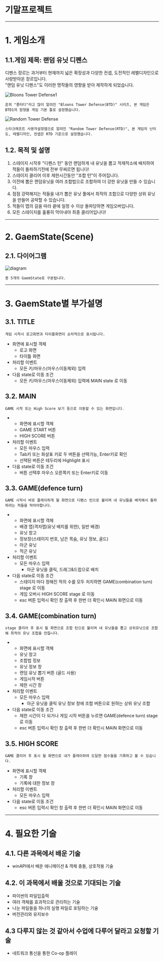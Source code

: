 기말프로젝트
============
---------------------------------------
# 1. 게임소개
## 1.1.게임 제목: 랜덤 유닛 디펜스
디펜스 장르는 과거부터 현재까지 넓은 확장성과 다양한 컨셉, 도전적인 레벨디자인으로 사랑받아온 장르입니다.   
"랜덤 유닛 디펜스"도 이러한 명작들의 영향을 받아 제작하게 되었습니다.

![Bloons Tower Defense1](/TermProject/path/BTD1.jpg)
```
흔히 "풍타디"라고 많이 알려진 "Bloons Tower Defense(BTD)" 시리즈, 본 게임은 BTD1의 원형을 게임 기본 틀로 설정했습니다.
```
![Random Tower Defense](/TermProject/path/RTD.jpg)   
```
스타크래프트 사용자설정맵으로 알려진 "Random Tower Defense(RTD)", 본 게임의 난이도, 레벨디자인, 컨셉은 RTD 기준으로 설정했습니다.
```

## 1.2. 목적 및 설명
1. 스테이지 시작후 "디펜스 턴" 동안 랜덤하게 내 유닛을 뽑고 적재적소에 배치하여 적들이 돌파하기전에 전부 무찌르면 됩니다!   
2. 스테이지 클리어 이후 제한시간동안 "조합 턴"이 주어집니다.   
3. 이전에 뽑은 랜덤유닛을 여러 조합법으로 조합하여 더 강한 유닛을 만들 수 있습니다.   
4. 점점 강력해지는 적들을 내가 뽑은 유닛 풀에서 최적의 조합으로 다양한 상위 유닛을 만들어 공략할 수 있습니다.  
5. 적들이 맵의 길을 따라 끝에 일정 수 이상 돌파당하면 게임오버입니다.
6. 모든 스테이지를 훌륭히 막아내야 최종 클리어입니다!

---------------------------------------

# 2. GaemState(Scene)
## 2.1. 다이어그램
![diagram](/TermProject/path/Diagram.png)
```
총 5개의 GaemState로 구분됩니다.
```

---------------------------------------

# 3. GaemState별 부가설명
## 3.1. TITLE
```
게임 시작시 로고화면과 타이틀화면이 순차적으로 표시됩니다.
```
* 화면에 표시할 객체
  * 로고 화면
  * 타이틀 화면
* 처리할 이벤트
  * 모든 키/마우스(마우스이동제외) 입력
* 다음 state로 이동 조건
  * 모든 키/마우스(마우스이동제외) 입력에 MAIN state 로 이동

## 3.2. MAIN
```
GAME 시작 또는 High Score 보기 등으로 이동할 수 있는 화면입니다.
```
* * 화면에 표시할 객체
  * GAME START 버튼
  * HIGH SCORE 버튼
* 처리할 이벤트
  * 모든 마우스 입력
  * Tab키 또는 화살표 키로 두 버튼을 선택가능, Enter키로 확인
  * 선택된 버튼은 테두리에 Highlight 표시
* 다음 state로 이동 조건
  * 버튼 선택후 마우스 오른쪽키 또는 Enter키로 이동
  
## 3.3. GAME(defence turn)
```
GAME 시작시 바로 플레이하게 될 화면으로 디펜스 턴으로 불리며 내 유닛들을 배치해서 돌파하려는 적들을 막아야합니다.
```
* * 화면에 표시할 객체
  * 배경 맵(격자맵(유닛 배치를 위한), 일반 배경)
  * 유닛 창고
  * 정보창(스테이지 번호, 남은 목숨, 유닛 정보, 골드)
  * 아군 유닛
  * 적군 유닛
* 처리할 이벤트
  * 모든 마우스 입력
    * 아군 유닛을 클릭, 드래그&드랍으로 배치
* 다음 state로 이동 조건
  * 스테이지 마다 정해진 적의 수를 모두 처치하면 GAME(combination turn) stage 로 이동
  * 게임 오버시 HIGH SCORE stage 로 이동
  * esc 버튼 입력시 확인 창 출력 후 한번 더 확인시 MAIN 화면으로 이동
  
## 3.4. GAME(combination turn)
```
stage 클리어 후 표시 될 화면으로 조합 턴으로 불리며 내 유닛들을 뽑고 상위유닛으로 조합해 최적의 유닛 조합을 만듭니다.
```
* * 화면에 표시할 객체
  * 유닛 창고
  * 조합법 정보
  * 유닛 정보 창
  * 랜덤 유닛 뽑기 버튼 (골드 사용)
  * 게임시작 버튼
  * 제한 시간 창
* 처리할 이벤트
  * 모든 마우스 입력
    * 아군 유닛을 클릭 유닛 정보 창에 조합 버튼으로 원하는 상위 유닛 조합
* 다음 state로 이동 조건
  * 제한 시간이 다 되거나 게임 시작 버튼을 누르면 GAME(defence turn) stage 로 이동
  * esc 버튼 입력시 확인 창 출력 후 한번 더 확인시 MAIN 화면으로 이동
  
## 3.5. HIGH SCORE
```
GAME 클리어 후 표시 될 화면으로 내가 플레이하여 도달한 점수들을 기록하고 볼 수 있습니다.
```
* 화면에 표시할 객체
  * 기록 창
  * 기록에 대한 정보 창
* 처리할 이벤트
  * 모든 마우스 입력
* 다음 state로 이동 조건
  * esc 버튼 입력시 확인 창 출력 후 한번 더 확인시 MAIN 화면으로 이동
  
---------------------------------------

# 4. 필요한 기술
## 4.1. 다른 과목에서 배운 기술
 * winAPI에서 배운 애니메이션 & 객체 충돌, 상호작용 기술
 
## 4.2. 이 과목에서 배울 것으로 기대되는 기술
 * 파이썬의 파일입출력
 * 여러 객체를 효과적으로 관리하는 기술
 * 나눈 파일들을 하나의 실행 파일로 포팅하는 기술
 * 버전관리와 유지보수
 
## 4.3 다루지 않는 것 같아서 수업에 다루어 달라고 요청할 기술
 * 네트워크 통신을 통한 Co-op 플레이
